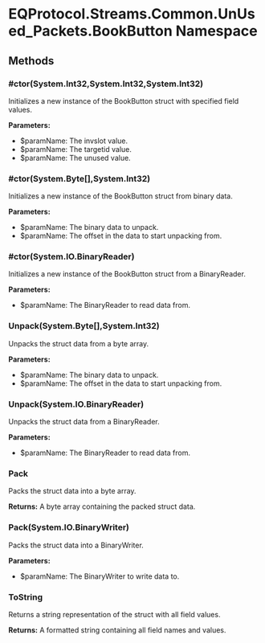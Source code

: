 ﻿# EQProtocol.Streams.Common.UnUsed_Packets.BookButton Namespace

## Methods

### #ctor(System.Int32,System.Int32,System.Int32)

Initializes a new instance of the BookButton struct with specified field values.

**Parameters:**

- $paramName: The invslot value.
- $paramName: The targetid value.
- $paramName: The unused value.

### #ctor(System.Byte[],System.Int32)

Initializes a new instance of the BookButton struct from binary data.

**Parameters:**

- $paramName: The binary data to unpack.
- $paramName: The offset in the data to start unpacking from.

### #ctor(System.IO.BinaryReader)

Initializes a new instance of the BookButton struct from a BinaryReader.

**Parameters:**

- $paramName: The BinaryReader to read data from.

### Unpack(System.Byte[],System.Int32)

Unpacks the struct data from a byte array.

**Parameters:**

- $paramName: The binary data to unpack.
- $paramName: The offset in the data to start unpacking from.

### Unpack(System.IO.BinaryReader)

Unpacks the struct data from a BinaryReader.

**Parameters:**

- $paramName: The BinaryReader to read data from.

### Pack

Packs the struct data into a byte array.

**Returns:** A byte array containing the packed struct data.

### Pack(System.IO.BinaryWriter)

Packs the struct data into a BinaryWriter.

**Parameters:**

- $paramName: The BinaryWriter to write data to.

### ToString

Returns a string representation of the struct with all field values.

**Returns:** A formatted string containing all field names and values.


